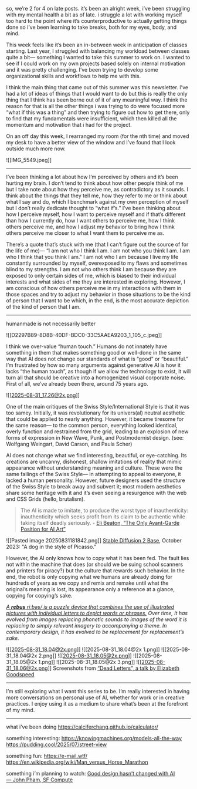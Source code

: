 so, we’re 2 for 4 on late posts. it’s been an alright week, i’ve been struggling with my mental health a bit as of late. i struggle a lot with working myself too hard to the point where it’s counterproductive to actually getting things done so i’ve been learning to take breaks, both for my eyes, body, and mind. 

This week feels like it’s been an in-between week in anticipation of classes starting. Last year, I struggled with balancing my workload between classes quite a bit— something I wanted to take this summer to work on. I wanted to see if I could work on my own projects based solely on internal motivation and it was pretty challenging.
I’ve been trying to develop some organizational skills and workflows to help me with this.

I think the main thing that came out of this summer was this newsletter. I’ve had a lot of ideas of things that I would want to do but this is really the only thing that I think has been borne out of it of any meaningful way. I think the reason for that is all the other things i was trying to do were focused more “what if this was a thing” and then trying to figure out how to get there, only to find that my fundamentals were insufficient, which then killed all the momentum and motivation that i had for the project.

On an off day this week, I rearranged my room (for the nth time) and moved my desk to have a better view of the window and I’ve found that I look outside much more now.

![[IMG_5549.jpeg]]

****

I’ve been thinking a lot about how I’m perceived by others and it’s been hurting my brain. I don’t tend to think about how other people think of me but I take note about how they perceive me, as contradictory as it sounds. I think about the things that they tell me, how they refer to me or think about what I say and do, which I benchmark against my own perception of myself but I don’t really dedicate thought to “what if’s.” I’ve been thinking about how I perceive myself, how I want to perceive myself and if that’s different than how I currently do, how I want others to perceive me, how I think others perceive me, and how I adjust my behavior to bring how I think others perceive me closer to what I want them to perceive me as. 

There’s a quote that’s stuck with me (that I can’t figure out the source of for the life of me)— “I am not who I think I am. I am not who you think I am. I am who I think that you think I am.” I am not who I am because I live my life constantly surrounded by myself, overexposed to my flaws and sometimes blind to my strengths. I am not who others think I am because they are exposed to only certain sides of me, which is biased to their individual interests and what sides of me they are interested in exploring. However, I am conscious of how others perceive me in my interactions with them in those spaces and try to adjust my behavior in those situations to be the kind of person that I want to be which, in the end, is the most accurate depiction of the kind of person that I am.

****

humanmade is not necessarily better

![[D2297B89-8D8B-40DF-BDC0-33C5AAEA9203_1_105_c.jpeg]]

I think we over-value “human touch.” Humans do not innately have something in them that makes something good or well-done in the same way that AI does not change our standards of what is “good” or “beautiful.” I’m frustrated by how so many arguments against generative AI is how it lacks “the human touch”, as though if we allow the technology to exist, it will turn all that should be creative into a homogenized visual corporate noise. First of all, we’ve already been there, around 75 years ago. 

![[2025-08-31_17.26@2x.png]]

One of the main critiques of the Swiss Style/International Style is that it was too samey. Initially, it was revolutionary for its univers(al) neutral aesthetic that could be applied to nearly anything. However, it became tiresome for the same reason— to the common person, everything looked identical, overly function and restrained from the grid, leading to an explosion of new forms of expression in New Wave, Punk, and Postmodernist design. (see: Wolfgang Weingart, David Carson, and Paula Scher)

AI does not change what we find interesting, beautiful, or eye-catching. Its creations are uncanny, dishonest, shallow imitations of reality that mimic appearance without understanding meaning and culture. These were the same failings of the Swiss Style— in attempting to appeal to everyone, it lacked a human personality. However, future designers used the structure of the Swiss Style to break away and subvert it; most modern aesthetics share some heritage with it and it’s even seeing a resurgence with the web and CSS Grids (hello, brutalism). 

> The AI is made to imitate, to produce the worst type of inauthenticity: inauthenticity which seeks profit from its claim to be authentic while taking itself deadly seriously.
\- [Eli Beaton, “The Only Avant-Garde Position for AI Art”](https://wildflower.work/avant-garde-position-for-ai-art/)

![[Pasted image 20250831181842.png]]
[Stable Diffusion 2 Base](https://huggingface.co/stabilityai/stable-diffusion-2-base), October 2023: "A dog in the style of Picasso."

However, the AI only knows how to copy what it has been fed. The fault lies not within the machine that does (or should we be suing school scanners and printers for piracy?) but the culture that rewards such behavior. In the end, the robot is only copying what we humans are already doing for hundreds of years as we copy and remix and remake until what the original’s meaning is lost, its appearance only a reference at a glance, copying for copying’s sake.

*[A **rebus** riːbəs/ is a puzzle device that combines the use of illustrated pictures with individual letters to depict words or phrases.](https://en.wikipedia.org/wiki/Rebus) Over time, it has evolved from images replacing phonetic sounds to images of the word it is replacing to simply relevant imagery to accompanying a theme. In contemporary design, it has evolved to be replacement for replacement’s sake.*

![[2025-08-31_18.04@2x.png]]
![[2025-08-31_18.04@2x 1.png]]
![[2025-08-31_18.04@2x 2.png]]
![[2025-08-31_18.05@2x.png]]
![[2025-08-31_18.05@2x 1.png]]
![[2025-08-31_18.05@2x 3.png]]
![[2025-08-31_18.06@2x.png]]
Screenshots from [“Dead Letters”, a talk by Elizabeth Goodspeed](https://www.youtube.com/live/nDNXGLKsUuU?feature=shared&t=23976)

****

I’m still exploring what I want this series to be. I’m really interested in having more conversations on personal use of AI, whether for work or in creative practices. I enjoy using it as a medium to share what’s been at the forefront of my mind.

****

what i’ve been doing
https://calciferchang.github.io/calculator/

something interesting: https://knowingmachines.org/models-all-the-way
https://pudding.cool/2025/07/street-view

something fun: https://e-mail.wtf/
https://en.wikipedia.org/wiki/Man_versus_Horse_Marathon

something i’m planning to watch: [Good design hasn’t changed with AI — John Pham, SF Compute](https://www.youtube.com/watch?v=7e7eVtcygCM)